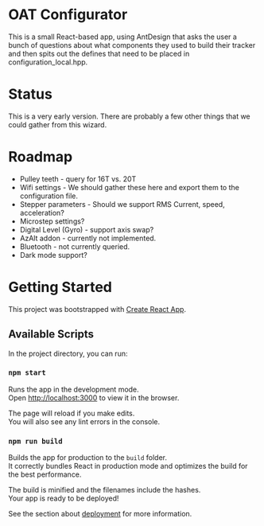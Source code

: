 # OAT Configurator
This is a small React-based app, using AntDesign that asks the user a bunch of questions about what components
they used to build their tracker and then spits out the defines that need to be placed in configuration_local.hpp.

# Status
This is a very early version. There are probably a few other things that we could gather from this wizard.

# Roadmap
- Pulley teeth - query for 16T vs. 20T
- Wifi settings - We should gather these here and export them to the configuration file.
- Stepper parameters - Should we support RMS Current, speed, acceleration?
- Microstep settings?
- Digital Level (Gyro) - support axis swap?
- AzAlt addon - currently not implemented.
- Bluetooth - not currently queried.
- Dark mode support?


# Getting Started 

This project was bootstrapped with [Create React App](https://github.com/facebook/create-react-app).

## Available Scripts

In the project directory, you can run:

### `npm start`

Runs the app in the development mode.\
Open [http://localhost:3000](http://localhost:3000) to view it in the browser.

The page will reload if you make edits.\
You will also see any lint errors in the console.

### `npm run build`

Builds the app for production to the `build` folder.\
It correctly bundles React in production mode and optimizes the build for the best performance.

The build is minified and the filenames include the hashes.\
Your app is ready to be deployed!

See the section about [deployment](https://facebook.github.io/create-react-app/docs/deployment) for more information.

